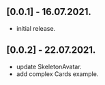## [0.0.1] - 16.07.2021.

* initial release.

## [0.0.2] - 22.07.2021.

* update SkeletonAvatar.
* add complex Cards example.